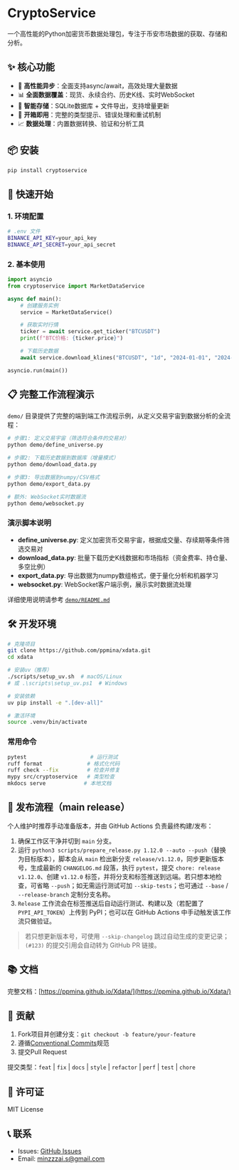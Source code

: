 # CryptoService

一个高性能的Python加密货币数据处理包，专注于币安市场数据的获取、存储和分析。

## ✨ 核心功能

- 🚀 **高性能异步**：全面支持async/await，高效处理大量数据
- 📊 **全面数据覆盖**：现货、永续合约、历史K线、实时WebSocket
- 💾 **智能存储**：SQLite数据库 + 文件导出，支持增量更新
- 🔧 **开箱即用**：完整的类型提示、错误处理和重试机制
- 📈 **数据处理**：内置数据转换、验证和分析工具

## 📦 安装

```bash
pip install cryptoservice
```

## 🚀 快速开始

### 1. 环境配置
```bash
# .env 文件
BINANCE_API_KEY=your_api_key
BINANCE_API_SECRET=your_api_secret
```

### 2. 基本使用
```python
import asyncio
from cryptoservice import MarketDataService

async def main():
    # 创建服务实例
    service = MarketDataService()

    # 获取实时行情
    ticker = await service.get_ticker("BTCUSDT")
    print(f"BTC价格: {ticker.price}")

    # 下载历史数据
    await service.download_klines("BTCUSDT", "1d", "2024-01-01", "2024-12-31")

asyncio.run(main())
```

## 📋 完整工作流程演示

`demo/` 目录提供了完整的端到端工作流程示例，从定义交易宇宙到数据分析的全流程：

```bash
# 步骤1: 定义交易宇宙（筛选符合条件的交易对）
python demo/define_universe.py

# 步骤2: 下载历史数据到数据库（增量模式）
python demo/download_data.py

# 步骤3: 导出数据到numpy/CSV格式
python demo/export_data.py

# 额外: WebSocket实时数据流
python demo/websocket.py
```

### 演示脚本说明

- **define_universe.py**: 定义加密货币交易宇宙，根据成交量、存续期等条件筛选交易对
- **download_data.py**: 批量下载历史K线数据和市场指标（资金费率、持仓量、多空比例）
- **export_data.py**: 导出数据为numpy数组格式，便于量化分析和机器学习
- **websocket.py**: WebSocket客户端示例，展示实时数据流处理

详细使用说明请参考 [`demo/README.md`](demo/README.md)

## 🛠️ 开发环境

```bash
# 克隆项目
git clone https://github.com/ppmina/xdata.git
cd xdata

# 安装uv（推荐）
./scripts/setup_uv.sh  # macOS/Linux
# 或 .\scripts\setup_uv.ps1  # Windows

# 安装依赖
uv pip install -e ".[dev-all]"

# 激活环境
source .venv/bin/activate
```

### 常用命令
```bash
pytest                    # 运行测试
ruff format              # 格式化代码
ruff check --fix         # 检查并修复
mypy src/cryptoservice   # 类型检查
mkdocs serve            # 本地文档
```

## 🚢 发布流程（main release）

个人维护时推荐手动准备版本，并由 GitHub Actions 负责最终构建/发布：

1. 确保工作区干净并切到 `main` 分支。
2. 运行 `python3 scripts/prepare_release.py 1.12.0 --auto --push`（替换为目标版本），脚本会从 `main` 检出新分支 `release/v1.12.0`，同步更新版本号，生成最新的 `CHANGELOG.md` 段落，执行 `pytest`，提交 `chore: release v1.12.0`、创建 `v1.12.0` 标签，并将分支和标签推送到远端。若只想本地检查，可省略 `--push`；如无需运行测试可加 `--skip-tests`；也可通过 `--base` / `--release-branch` 定制分支名称。
3. `Release` 工作流会在标签推送后自动运行测试、构建以及（若配置了 `PYPI_API_TOKEN`）上传到 PyPI；也可以在 GitHub Actions 中手动触发该工作流只做验证。

> 若只想更新版本号，可使用 `--skip-changelog` 跳过自动生成的变更记录；`(#123)` 的提交引用会自动转为 GitHub PR 链接。

## 📚 文档

完整文档：[https://ppmina.github.io/Xdata/](https://ppmina.github.io/Xdata/)

## 🤝 贡献

1. Fork项目并创建分支：`git checkout -b feature/your-feature`
2. 遵循[Conventional Commits](https://www.conventionalcommits.org/)规范
3. 提交Pull Request

提交类型：`feat` | `fix` | `docs` | `style` | `refactor` | `perf` | `test` | `chore`

## 📄 许可证

MIT License

## 📞 联系

- Issues: [GitHub Issues](https://github.com/ppmina/xdata/issues)
- Email: minzzzai.s@gmail.com
